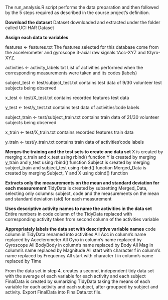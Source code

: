 The run_analysis.R script performs the data preparation and then followed by the 5 steps required as described in the course project’s definition.

**Download the dataset**
Dataset downloaded and extracted under the folder called UCI HAR Dataset

**Assign each data to variables**

features <- features.txt 
The features selected for this database come from the accelerometer and gyroscope 3-axial raw signals tAcc-XYZ and tGyro-XYZ.

activities <- activity_labels.txt
List of activities performed when the corresponding measurements were taken and its codes (labels)

subject_test <- test/subject_test.txt 
contains test data of 9/30 volunteer test subjects being observed

x_test <- test/X_test.txt 
contains recorded features test data

y_test <- test/y_test.txt 
contains test data of activities’code labels

subject_train <- test/subject_train.txt
contains train data of 21/30 volunteer subjects being observed

x_train <- test/X_train.txt 
contains recorded features train data

y_train <- test/y_train.txt
contains train data of activities’code labels


**Merges the training and the test sets to create one data set**
X  is created by merging x_train and x_test using rbind() function
Y  is created by merging y_train and y_test using rbind() function
Subject is created by merging subject_train and subject_test using rbind() function
Merged_Data is created by merging Subject, Y and X using cbind() function

**Extracts only the measurements on the mean and standard deviation for each measurement**
TidyData is created by subsetting Merged_Data, selecting only columns: subject, code and the measurements on the mean and standard deviation (std) for each measurement

**Uses descriptive activity names to name the activities in the data set**
Entire numbers in code column of the TidyData replaced with corresponding activity taken from second column of the activities variable

**Appropriately labels the data set with descriptive variable names**
code column in TidyData renamed into activities
All Acc in column’s name replaced by Accelerometer
All Gyro in column’s name replaced by Gyroscope
All BodyBody in column’s name replaced by Body
All Mag in column’s name replaced by Magnitude
All start with character f in column’s name replaced by Frequency
All start with character t in column’s name replaced by Time

From the data set in step 4, creates a second, independent tidy data set with the average of each variable for each activity and each subject
FinalData is created by sumarizing TidyData taking the means of each variable for each activity and each subject, after groupped by subject and activity.
Export FinalData into FinalData.txt file.
